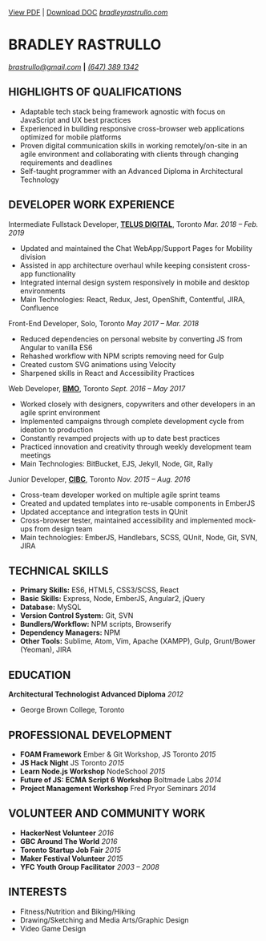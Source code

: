 [View PDF](https://brastrullo.github.io/resume/BradR-JSDev.pdf "View PDF") | [Download DOC](https://brastrullo.github.io/resume/BradR-JSDev.doc "Download DOC")
_[bradleyrastrullo.com](https://bradleyrastrullo.com "Visit my personal website")_ 
# BRADLEY RASTRULLO
_[brastrullo@gmail.com](mailto:brastrullo@gmail.com "Send me an email")_ **|** _[(647) 389 1342](tel:6473891342 "Send me an email")_

## HIGHLIGHTS OF QUALIFICATIONS
* Adaptable tech stack being framework agnostic with focus on JavaScript and UX best practices
* Experienced in building responsive cross-browser web applications optimized for mobile platforms
* Proven digital communication skills in working remotely/on-site in an agile environment and collaborating with clients through changing requirements and deadlines
* Self-taught programmer with an Advanced Diploma in Architectural Technology

## DEVELOPER WORK EXPERIENCE

Intermediate Fullstack Developer, **[TELUS DIGITAL](https://www.telus.com "Visit telus.com")**, Toronto _Mar. 2018 – Feb. 2019_
* Updated and maintained the Chat WebApp/Support Pages for Mobility division
* Assisted in app architecture overhaul while keeping consistent cross-app functionality
* Integrated internal design system responsively in mobile and desktop environments
* Main Technologies: React, Redux, Jest, OpenShift, Contentful, JIRA, Confluence

Front-End Developer, Solo, Toronto _May 2017 – Mar. 2018_
* Reduced dependencies on personal website by converting JS from Angular to vanilla ES6
* Rehashed workflow with NPM scripts removing need for Gulp
* Created custom SVG animations using Velocity
* Sharpened skills in React and Accessibility Practices

Web Developer, **[BMO](https://www.bmo.com "Visit bmo.com")**, Toronto	_Sept. 2016 – May 2017_
* Worked closely with designers, copywriters and other developers in an agile sprint environment
* Implemented  campaigns through complete development cycle from ideation to production
* Constantly revamped projects with up to date best practices
* Practiced innovation and creativity through weekly development team meetings
* Main Technologies: BitBucket, EJS, Jekyll, Node, Git, Rally

Junior Developer, **[CIBC](https://www.cibc.com "Visit cibc.com")**, Toronto _Nov. 2015 – Aug. 2016_
* Cross-team developer worked on multiple  agile sprint teams
* Created and updated templates into re-usable components in EmberJS
* Updated acceptance and integration tests in QUnit
* Cross-browser tester, maintained accessibility and implemented mock-ups from design team
* Main technologies: EmberJS, Handlebars, SCSS, QUnit, Node, Git, SVN, JIRA

## TECHNICAL SKILLS
* **Primary Skills:** ES6, HTML5, CSS3/SCSS, React
* **Basic Skills:** Express, Node, EmberJS, Angular2, jQuery
* **Database:** MySQL
* **Version Control System:** Git, SVN
* **Bundlers/Workflow:** NPM scripts, Browserify
* **Dependency Managers:** NPM
* **Other Tools:** Sublime, Atom, Vim, Apache (XAMPP), Gulp, Grunt/Bower (Yeoman), JIRA

## EDUCATION
**Architectural Technologist Advanced Diploma**	_2012_
* George Brown College, Toronto

## PROFESSIONAL DEVELOPMENT
* **FOAM Framework** Ember & Git Workshop, JS Toronto	_2015_
* **JS Hack Night** JS Toronto	_2015_
* **Learn Node.js Workshop** NodeSchool	_2015_
* **Future of JS: ECMA Script 6 Workshop** Boltmade Labs	_2014_
* **Project Management Workshop** Fred Pryor Seminars	_2014_

## VOLUNTEER AND COMMUNITY WORK
* **HackerNest Volunteer**	_2016_
* **GBC Around The World**	_2016_
* **Toronto Startup Job Fair**	_2015_
* **Maker Festival Volunteer**	_2015_
* **YFC Youth Group Facilitator** _2003 – 2008_

## INTERESTS
* Fitness/Nutrition and Biking/Hiking
* Drawing/Sketching and Media Arts/Graphic Design
* Video Game Design
